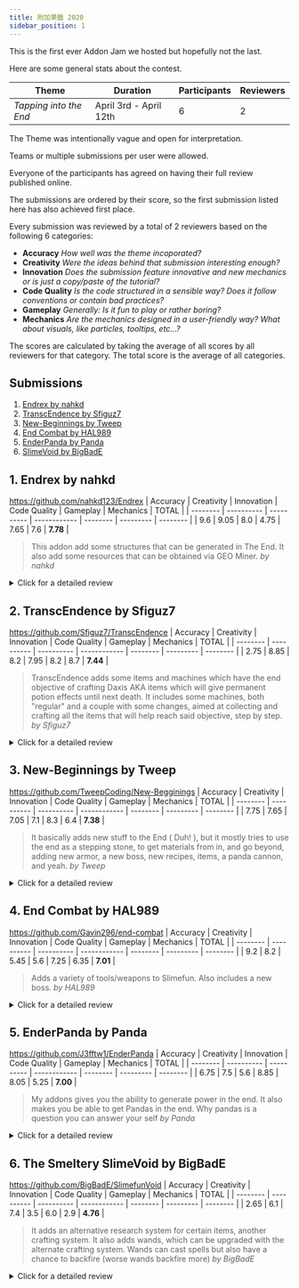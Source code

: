 ```yaml
---
title: 附加果醬 2020
sidebar_position: 1
---
```


This is the first ever Addon Jam we hosted but hopefully not the last.

Here are some general stats about the contest.

| Theme                  | Duration               | Participants | Reviewers |
| ---------------------- | ---------------------- | ------------ | --------- |
| _Tapping into the End_ | April 3rd - April 12th | 6            | 2         |

The Theme was intentionally vague and open for interpretation.

Teams or multiple submissions per user were allowed.

Everyone of the participants has agreed on having their full review published online.

The submissions are ordered by their score, so the first submission listed here has also achieved first place.

Every submission was reviewed by a total of 2 reviewers based on the following 6 categories:

* **Accuracy** _How well was the theme incoporated?_
* **Creativity** _Were the ideas behind that submission interesting enough?_
* **Innovation** _Does the submission feature innovative and new mechanics or is just a copy/paste of the tutorial?_
* **Code Quality** _Is the code structured in a sensible way? Does it follow conventions or contain bad practices?_
* **Gameplay** _Generally: Is it fun to play or rather boring?_
* **Mechanics** _Are the mechanics designed in a user-friendly way? What about visuals, like particles, tooltips, etc...?_

The scores are calculated by taking the average of all scores by all reviewers for that category. The total score is the average of all categories.

## Submissions

1. [Endrex by nahkd](#1-Endrex-by-nahkd)
2. [TranscEndence by Sfiguz7](#2-TranscEndence-by-Sfiguz7)
3. [New-Beginnings by Tweep](#3-New-Beginnings-by-Tweep)
4. [End Combat by HAL989](#4-End-Combat-by-HAL989)
5. [EnderPanda by Panda](#5-EnderPanda-by-Panda)
6. [SlimeVoid by BigBadE](#6-SlimeVoid-by-BigBadE)

## 1. Endrex by nahkd

https://github.com/nahkd123/Endrex
| Accuracy | Creativity | Innovation | Code Quality | Gameplay | Mechanics | TOTAL    |
| -------- | ---------- | ---------- | ------------ | -------- | --------- | -------- |
| 9.6      | 9.05       | 8.0        | 4.75         | 7.65     | 7.6       | **7.78** |

> This addon add some structures that can be generated in The End. It also add some resources that can be obtained via GEO Miner. _by nahkd_

<details>
<summary>Click for a detailed review</summary>

### Pros

* Very cool world-generation with awesome structures and loot chests
* Very strong theme integration with Enderium, Dragon Scales and adding world-gen to the End
* A lot of content with quite unique items

### Cons

* Loot chests seem very overpowered
* The Dust Fabricator throws a lot of stacktraces into the console
* Your code violated a lot of naming conventions (e.g. nahkdSchematic2.java), lots of one-liner functions
* Your pom includes a local file:// repository which will break on anyone trying to work on this
* Don't use Random#nextInt() in a for loop if you are not gonna use it, let that entropy come from the algorithm itself
* Lots of missing access modifiers which could lead to unexpected results
* Redundant classes with some unneeded utilities, part of which are already in Slimefun
* Seemingly unnecessary static fields, some unused class
* Lack of visual cues on machines, the guide could display their recipes for example

#### Conclusion

Feature-wise this is really awesome but the Code Quality leaves a lot of room for improvement.

The idea of adding structures to the end was really good and on point with the theme.

This Addon adds a ton of items and content and introduces some really nice concepts.

But internally it lacks quite a bit of work and isn't the most user-friendly too. </details>

## 2. TranscEndence by Sfiguz7

https://github.com/Sfiguz7/TranscEndence
| Accuracy | Creativity | Innovation | Code Quality | Gameplay | Mechanics | TOTAL    |
| -------- | ---------- | ---------- | ------------ | -------- | --------- | -------- |
| 2.75     | 8.85       | 8.2        | 7.95         | 8.2      | 8.7       | **7.44** |

> TranscEndence adds some items and machines which have the end objective of crafting Daxis AKA items which will give permanent potion effects until next death. It includes some machines, both "regular" and a couple with some changes, aimed at collecting and crafting all the items that will help reach said objective, step by step. _by Sfiguz7_

<details>
<summary>Click for a detailed review</summary>

### Pros

* Very interesting mechanics with lots of stuff to keep you occupied, even endgame items to work towards
* Very cool machines that see their inspiration in Quantum Mechanics
* Awesome visual effects
* Lots of content
* Very user-friendly items, even comes with a written book explaining you everything

### Cons

* Code-wise a few naming conventions were violated, such as the package name "Lists".
* You should never store a Player Object in a collection, it will lead to severe memory leaks
* Your custom RecipeType extends RecipeType but you never use instances of that class, you only ever use the static fields which defeats the points of inheriting from that class
* Way too many unneeded static imports, some rather redundant API classes, the architecture seems kinda copied from Slimefun
* The guide should probably be craftable, as players can be rather stuck without it and a Server could add the plugin mid-way through
* Very few items actually revolve around "The End", it seems like the theme was mostly ignored here except for some end-related machines or machines that "only work in the End"

#### Conclusion

A very user-friendly plugin with many awesome mechanics. Really a very unique addon for sure with lots of stuff to keep you occupied. The code does contain some rather bad practices though and the theme was mostly ignored.

</details>

## 3. New-Beginnings by Tweep

https://github.com/TweepCoding/New-Begginings
| Accuracy | Creativity | Innovation | Code Quality | Gameplay | Mechanics | TOTAL    |
| -------- | ---------- | ---------- | ------------ | -------- | --------- | -------- |
| 7.75     | 7.65       | 7.05       | 7.1          | 8.3      | 6.4       | **7.38** |

> It basically adds new stuff to the End ( Duh! ), but it mostly tries to use the end as a stepping stone, to get materials from in, and go beyond, adding new armor, a new boss, new recipes, items, a panda cannon, and yeah. _by Tweep_

<details>
<summary>Click for a detailed review</summary>

### Pros

* Lots of fun to play around with the items, especially the Panda Bazooka.
* Quite a few items but none of them are boring or a waste of time
* Some nice Theme incorporation with Mythril and other items

### Cons

* Mythril is almost impossible to find and the code behind it is really not good at all.
* Some items are way too overpowered
* The code is quite inefficient, especially because you perform up to 4 map operations that could have all been reduced to one
* Lack of a README file, _just pointing it out there, the README was not subject to the review_
* Some formatting errors
* Lots of hardcoded values, such as world names
* You should always declare constants as "final", especially your collections in MainListener which shouldn't be static btw
* Never compare Enums using .equals(), always use the == operator
* Single-line functions

#### Conclusion

There is not too much to say about this addon, it's fun. But the code has a lot of room for improvement but is despite all those comments rather clean in general. The Theme was incorporated somewhat good.

</details>

## 4. End Combat by HAL989

https://github.com/Gavin296/end-combat
| Accuracy | Creativity | Innovation | Code Quality | Gameplay | Mechanics | TOTAL    |
| -------- | ---------- | ---------- | ------------ | -------- | --------- | -------- |
| 9.2      | 8.2        | 5.45       | 5.6          | 7.25     | 6.35      | **7.01** |

> Adds a variety of tools/weapons to Slimefun. Also includes a new boss. _by HAL989_

<details>
<summary>Click for a detailed review</summary>

### Pros

* Very cool concept of repairing tools
* Nice ideas and items are fun to use
* Very accurate implementation of the theme
* The Trapped Shulker is just ingenius

### Cons

* The Category has a very generic name
* Several naming conventions have been violated (e.g. "deepFreezer")
* Empty classes ("RandomInt")
* Uses static and star imports where it may cause some harm
* EnderStaff and EnderStaff2 class should probably be merged into one super class
* Sometimes == was used where .equals() would have been correct, huge potential for bugs there
* Version 12 really breaks some conventions there, should better use semantic versioning
* Your git setup hasn't been configured correctly, it's not linked to your GitHub Account
* You have all classes in one single package, you should group them in subpackages
* You seem to call a FoodLevelChangeEvent manually which does not really seem to make any sense?
* The ideas were good but content-wise we think it lacked a little "Innovation" there.

#### Conclusion

The plugin is fun and interesting. It is a good interpretation of the theme too. However the items all seem rather basic, which isn't inherently bad but costs a little on the "Innovation" score. The code is mostly clean but contains a couple of bad practices and goes against a few conventions.

</details>

## 5. EnderPanda by Panda

https://github.com/J3fftw1/EnderPanda
| Accuracy | Creativity | Innovation | Code Quality | Gameplay | Mechanics | TOTAL    |
| -------- | ---------- | ---------- | ------------ | -------- | --------- | -------- |
| 6.75     | 7.5        | 5.6        | 8.85         | 8.05     | 5.25      | **7.00** |

> My addons gives you the ability to generate power in the end. It also makes you be able to get Pandas in the end. Why pandas is a question you can answer your self _by Panda_

<details>
<summary>Click for a detailed review</summary>

### Pros

* Very clean code
* Ideas are fun and quite a cool gimmick
* Nice particle effects

### Cons

* Lack of visual cues
* Missing lore, not even a line stating that a machine needs power
* A bit buggy, all armor recipes are broken since they use illegal shapes for the Ancient Altar, missing catalysts
* A few redundancies in the code
* Misconfigured pom.xml, a system-dependent output file
* The version inside the plugin.yml is not automatically inferred by the pom.xml which leads to inaccurate or redundant versioning
* Missing researches
* Quite few content

#### Conclusion

The code is very clean and this addon is fun. However it isn't as user-friendly as it could have been and the mechanics do not really challenge the player a lot. It's good but small.

</details>

## 6. The Smeltery SlimeVoid by BigBadE

https://github.com/BigBadE/SlimefunVoid
| Accuracy | Creativity | Innovation | Code Quality | Gameplay | Mechanics | TOTAL    |
| -------- | ---------- | ---------- | ------------ | -------- | --------- | -------- |
| 2.65     | 6.1        | 7.4        | 3.5          | 6.0      | 2.9       | **4.76** |

> It adds an alternative research system for certain items, another crafting system. It also adds wands, which can be upgraded with the alternate crafting system. Wands can cast spells but also have a chance to backfire (worse wands backfire more) _by BigBadE_

<details>
<summary>Click for a detailed review</summary>

### Pros

* Very innovative ideas, quite a unique system
* A new Research System that is definitely something new
* Nice addition of random research notes, especially that it incorporates the "Luck" effect
* A nice Quarry
* Utilisation of Lombok to reduce complexity
* Cool concept of spells and wands

### Cons

* This Plugin does not even compile in the first place, you used "Spigot" as a dependency when it should have been "Spigot-api" at least
* This is also a Spigot-exclusive title, meaning it **only** works on Spigot, this will impose a very unnecessary limitation to the user
* No checks were made whether this "Spigot-exclusivity" condition is met, on CraftBukkit most stuff will simply refuse to work and throw errors, errors which could have been handled by the code
* The Void Attractor does not work, as it wants to act like a block but is an Entity, this was fixed in post but sadly only after the Jam had already ended, so we cannot take that into account for our review
* You can take items out of the Void Research Bench if timed correctly
* The Research Bench throws a NullPointerException on every tick if you manage to remove an item from it
* The lore is very colorful and hard to read, also conveys little information on how to use these items
* The Theme seems mostly ignored, the End was simply replaced with "Void", however we couldn't really find any links back to the End dimension or other End-related things at all
* The Research Table is very slow and not too user-friendly
* The code is very hard to read as it is all very cramped and unconventionally formatted
* The code is quite often very inefficient, frequent calls to ItemStack#getItemMeta() which create a new instance on every call
* Way too many and completely unnecessary Objects.requireNonNull(...) checks which just add unnecessarily complexity
* Objects.requireNonNull(ItemMeta) is a tautology, it will always be true and it will create a new ItemMeta object which will just waste computational resources, such as RAM or CPU usage
* Usage of YAML for machine serialization which is slow and inefficient, this should also have been implemented on a higher level rather than in the addon itself
* Redundant setInstance() method
* The api-version in the plugin.yml is specified as "1.13" but the project itself is built against 1.15
* The version inside the plugin.yml is not automatically inferred by the pom.xml which leads to inaccurate or redundant versioning
* Cramped one-line functions
* RegEx patterns are compiled at runtime which is very slow but done repeatedly throughout the code, these should be compiled once and then be re-used instead. Most common patterns are also already included in Slimefun itself, see PatternUtils
* When comparing user input Strings, you should use .equalsIgnoreCase()
* random.nextInt(2) == 0 should really be changed to Random#nextBoolean()
* Potential memory leak: Not removing Player UUIDs from Maps on every possible occasion, such as server-leaving or kicking, small but can stack up on large servers
* Void Bag's Namespaced Key violates the format of namespaced keys, use "bag_location" instead of "bagLocation"
* Needless creations of instances of Random for every instance of a custom VoidMenu
* Overuse of return; statements, a proper if/else structure is usually considered more readable
* static instances are never nullified on plugin disable, not that server reloads are encouraged but this will make them a lot more severe, especially not nullifying the plugin's instance
* On many occasions you add @Getter or @Setter annotations to almost every field, Lombok also allows you to add that to a class to add it for all fields at once
* Your persistent data calls could have been handled by CS-CoreLib2's PersistentDataAPI which automatically returns an Optional too
* Over use of ChatColor.SOMETHING when you could just use '&x' instead to make it more readable
* You shouldn't loop through values and then perform a .get() operation, Map#entrySet() exists for this very reason and saves a ton of performance

#### Conclusion

Generally good ideas, very innovative for sure. But the Theme seemed a bit neglected, the code is very slow and inefficient, lots of redundancies and bad practices but mostly just inefficient. The plugin is a Spigot-exclusive title which is rather discouraged, especially if not using Spigot just causes tons of errors rather than a proper handling of that circumstance. It generally contains quite a few bugs and the code looks more like a "proof of concept" rather than a thoughtfully crafted system. It definitely scores in Innovation, Gameplay and Creativity but the code quality and accuracy sadly make this land on the last place. We also had to deduct some points on Gameplay and Mechanics due to all the bugs we encountered and the fact that this only works on Spigot.

</details>
